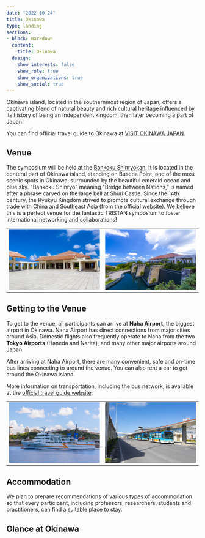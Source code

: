 ```yaml
---
date: "2022-10-24"
title: Okinawa
type: landing
sections:
- block: markdown
  content:
    title: Okinawa
  design:
    show_interests: false
    show_role: true
    show_organizations: true
    show_social: true
---
```


Okinawa island, located in the southernmost region of Japan, offers a captivating blend of natural beauty and rich cultural heritage influenced by its history of being an independent kingdom, then later becoming a part of Japan.

You can find official travel guide to Okinawa at [VISIT OKINAWA JAPAN](https://visitokinawajapan.com/).


## Venue
The symposium will be held at the [Bankoku Shinryokan](https://www.shinryokan.com/menuIndex.jsp?id=21545&menuid=6407&funcid=28). It is located in the centeral part of Okinawa island, standing on Busena Point, one of the most scenic spots in Okinawa, surrounded by the beautiful emerald ocean and blue sky. "Bankoku Shinryo" meaning "Bridge between Nations," is named after a phrase carved on the large bell at Shuri Castle. Since the 14th century, the Ryukyu Kingdom strived to promote cultural exchange through trade with China and Southeast Asia (from the official website). We believe this is a perfect venue for the fantastic TRISTAN symposium to foster international networking and collaborations!

|||
|---|---|
|![](shinryokan1.jpg)|![](shinryokan2.jpg)|

## Getting to the Venue
To get to the venue, all participants can arrive at **Naha Airport**, the biggest airport in Okinawa. Naha Airport has direct connections from major cities around Asia. Domestic flights also frequently operate to Naha from the two **Tokyo Airports** (Haneda and Narita), and many other major airports around Japan. 

After arriving at Naha Airport, there are many convenient, safe and on-time bus lines connecting to around the venue. You can also rent a car to get around the Okinawa Island.

More information on transportation, including the bus network, is available at the [official travel guide website](https://visitokinawajapan.com/plan-your-trip/getting-around-okinawa/).


|||
|---|---|
|![](ferry.jpg)|![](bus.jpg)|

## Accommodation
We plan to prepare recommendations of various types of accommodation so that every participant, including professors, researchers, students and practitioners, can find a suitable place to stay.

## Glance at Okinawa